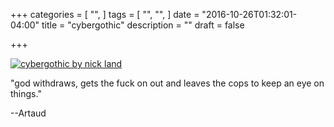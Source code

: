+++
categories = [
  "",
]
tags = [
  "",
  "",
]
date = "2016-10-26T01:32:01-04:00"
title = "cybergothic"
description = ""
draft = false

+++

[![cybergothic by nick land](/img/barbed-wire.jpg)](/pdf/cybergothic.pdf)

"god withdraws, gets the fuck on out and leaves the cops to keep an eye on things."

--Artaud